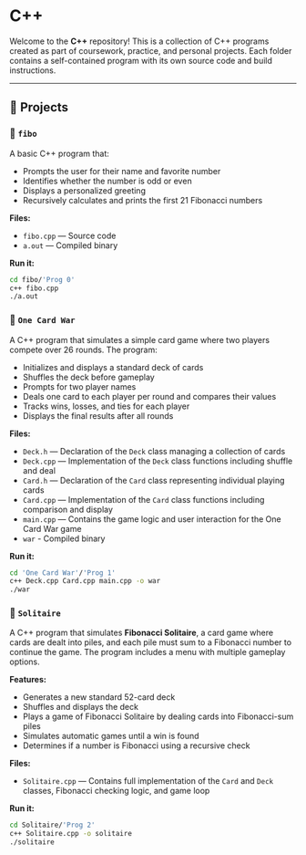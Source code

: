 # C++

Welcome to the **C++** repository! This is a collection of C++ programs created as part of coursework, practice, and personal projects. Each folder contains a self-contained program with its own source code and build instructions.

---

## 📁 Projects

### 🔹 `fibo`
A basic C++ program that:
- Prompts the user for their name and favorite number
- Identifies whether the number is odd or even
- Displays a personalized greeting
- Recursively calculates and prints the first 21 Fibonacci numbers

**Files:**
- `fibo.cpp` — Source code
- `a.out` — Compiled binary

**Run it:**
```bash
cd fibo/'Prog 0' 
c++ fibo.cpp
./a.out
```


### 🔹 `One Card War`  
A C++ program that simulates a simple card game where two players compete over 26 rounds. The program:

- Initializes and displays a standard deck of cards  
- Shuffles the deck before gameplay  
- Prompts for two player names  
- Deals one card to each player per round and compares their values  
- Tracks wins, losses, and ties for each player  
- Displays the final results after all rounds  

**Files:**  
- `Deck.h` — Declaration of the `Deck` class managing a collection of cards
- `Deck.cpp` — Implementation of the `Deck` class functions including shuffle and deal
- `Card.h` — Declaration of the `Card` class representing individual playing cards
- `Card.cpp` — Implementation of the `Card` class functions including comparison and display
- `main.cpp` — Contains the game logic and user interaction for the One Card War game
- `war` - Compiled binary

**Run it:**  
```bash
cd 'One Card War'/'Prog 1'
c++ Deck.cpp Card.cpp main.cpp -o war
./war
```


### 🔹 `Solitaire`  
A C++ program that simulates **Fibonacci Solitaire**, a card game where cards are dealt into piles, and each pile must sum to a Fibonacci number to continue the game. The program includes a menu with multiple gameplay options.

**Features:**
- Generates a new standard 52-card deck
- Shuffles and displays the deck
- Plays a game of Fibonacci Solitaire by dealing cards into Fibonacci-sum piles
- Simulates automatic games until a win is found
- Determines if a number is Fibonacci using a recursive check

**Files:**
- `Solitaire.cpp` — Contains full implementation of the `Card` and `Deck` classes, Fibonacci checking logic, and game loop

**Run it:**
```bash
cd Solitaire/'Prog 2'
c++ Solitaire.cpp -o solitaire
./solitaire
```
